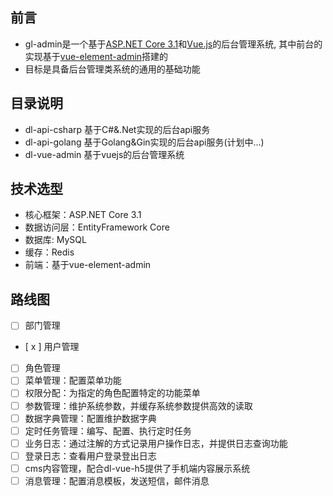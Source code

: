 ## 前言
- gl-admin是一个基于[ASP.NET Core 3.1](https://dotnet.microsoft.com/apps/aspnet)和[Vue.js](https://cn.vuejs.org)的后台管理系统, 其中前台的实现基于[vue-element-admin](https://github.com/PanJiaChen/vue-element-admin)搭建的
- 目标是具备后台管理类系统的通用的基础功能

## 目录说明
- dl-api-csharp 基于C#&.Net实现的后台api服务
- dl-api-golang 基于Golang&Gin实现的后台api服务(计划中...)
- dl-vue-admin 基于vuejs的后台管理系统

## 技术选型
- 核心框架：ASP.NET Core 3.1
- 数据访问层：EntityFramework Core
- 数据库: MySQL
- 缓存：Redis
- 前端：基于vue-element-admin

## 路线图
- [ ] 部门管理
- [ x ] 用户管理
- [ ] 角色管理
- [ ] 菜单管理：配置菜单功能
- [ ] 权限分配：为指定的角色配置特定的功能菜单
- [ ] 参数管理：维护系统参数，并缓存系统参数提供高效的读取
- [ ] 数据字典管理：配置维护数据字典
- [ ] 定时任务管理：编写、配置、执行定时任务
- [ ] 业务日志：通过注解的方式记录用户操作日志，并提供日志查询功能
- [ ] 登录日志：查看用户登录登出日志
- [ ] cms内容管理，配合dl-vue-h5提供了手机端内容展示系统
- [ ] 消息管理：配置消息模板，发送短信，邮件消息
